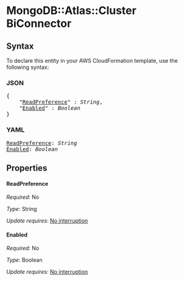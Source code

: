 # MongoDB::Atlas::Cluster BiConnector

## Syntax

To declare this entity in your AWS CloudFormation template, use the following syntax:

### JSON

<pre>
{
    "<a href="#readpreference" title="ReadPreference">ReadPreference</a>" : <i>String</i>,
    "<a href="#enabled" title="Enabled">Enabled</a>" : <i>Boolean</i>
}
</pre>

### YAML

<pre>
<a href="#readpreference" title="ReadPreference">ReadPreference</a>: <i>String</i>
<a href="#enabled" title="Enabled">Enabled</a>: <i>Boolean</i>
</pre>

## Properties

#### ReadPreference

_Required_: No

_Type_: String

_Update requires_: [No interruption](https://docs.aws.amazon.com/AWSCloudFormation/latest/UserGuide/using-cfn-updating-stacks-update-behaviors.html#update-no-interrupt)

#### Enabled

_Required_: No

_Type_: Boolean

_Update requires_: [No interruption](https://docs.aws.amazon.com/AWSCloudFormation/latest/UserGuide/using-cfn-updating-stacks-update-behaviors.html#update-no-interrupt)


